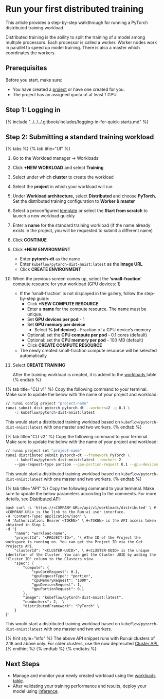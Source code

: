 # Run your first distributed training

This article provides a step-by-step walkthrough for running a PyTorch distributed training workload.

Distributed training is the ability to split the training of a model among multiple processors. Each processor is called a worker. Worker nodes work in parallel to speed up model training. There is also a master which coordinates the workers.

## Prerequisites

Before you start, make sure:

* You have created a [project](../../manage-ai-initiatives/managing-your-organization/projects.md) or have one created for you.
* The project has an assigned quota of at least 1 GPU.

## Step 1: Logging in

{% include "../../../.gitbook/includes/logging-in-for-quick-starts.md" %}

## Step 2: Submitting a standard training workload

{% tabs %}
{% tab title="UI" %}
1. Go to the Workload manager → Workloads&#x20;
2. Click **+NEW WORKLOAD** and select **Training**
3. Select under which **cluster** to create the workload
4. Select the **project** in which your workload will run&#x20;
5. Under **Workload architecture,** select **Distributed** and choose **PyTorch.** Set the distributed training configuration to **Worker & master**&#x20;
6. Select a preconfigured [template](../../../workloads-in-runai/workload-templates/) or select the **Start from scratch** to launch a new workload quickly
7. &#x20;Enter a **name** for the standard training workload (if the name already exists in the project, you will be requested to submit a different name)&#x20;
8. &#x20;Click **CONTINUE**&#x20;
9. Click **+NEW ENVIRONMENT**
   * Enter **pytorch-dt** as the name
   * Enter `kubeflow/pytorch-dist-mnist:latest` as the **Image URL**
   * Click **CREATE ENVIRONMENT**
10. When the previous screen comes up, select the **‘small-fraction’** compute resource for your workload (GPU devices: 1)
    * If the ‘small-fraction’ is not displayed in the gallery, follow the step-by-step guide:
      * Click **+NEW COMPUTE RESOURCE**
      * Enter a **name** for the compute resource. The name must be unique.
      * Set **GPU devices per pod** - 1
      * Set **GPU memory per device**
        * Select **% (of device) -** Fraction of a GPU device’s memory
      * Optional: set the **CPU compute per pod** - 0.1 cores (default)
      * Optional: set the **CPU memory per pod** - 100 MB (default)
      * Click **CREATE COMPUTE RESOURCE**
    * The newly created small-fraction compute resource will be selected automatically
11. Select **CREATE TRAINING**

    After the training workload is created, it is added to the [workloads ](../../../workloads-in-runai/workloads.md)table
{% endtab %}

{% tab title="CLI v1" %}
Copy the following command to your terminal. Make sure to update the below with the name of your project and workload:

```sh
// runai config project "project-name"  
runai submit-dist pytorch pytorch-dt --workers=2 -g 0.1 \
    -i kubeflow/pytorch-dist-mnist:latest
```

This would start a distributed training workload based on `kubeflow/pytorch-dist-mnist:latest` with one master and two workers.
{% endtab %}

{% tab title="CLI v2" %}
Copy the following command to your terminal. Make sure to update the below with the name of your project and workload:

```sh
// runai project set "project-name"
runai distributed submit pytorch-dt --framework PyTorch \
    -i kubeflow/pytorch-dist-mnist:latest --workers 2 
    --gpu-request-type portion --gpu-portion-request 0.1 --gpu-devices-request 1 --cpu-memory-request 100M
```

This would start a distributed training workload based on `kubeflow/pytorch-dist-mnist:latest` with one master and two workers.
{% endtab %}

{% tab title="API" %}
Copy the following command to your terminal. Make sure to update the below parameters according to the comments. For more details, see [Distributed API](https://api-docs.run.ai/latest/tag/Distributed):

```shell
bash curl -L 'https://<COMPANY-URL>/api/v1/workloads/distributed' \ #<COMPANY-URL> is the link to the Run:ai user interface. 
-H 'Content-Type: application/json' \ 
-H 'Authorization: Bearer <TOKEN>' \ #<TOKEN> is the API access token obtained in Step 1.  
-d '{  
    "name": "workload-name",  
    "projectId": "<PROJECT-ID>", '\ #The ID of the Project the workspace is running on. You can get the Project ID via the Get Projects API.  
    "clusterId": "<CLUSTER-UUID>", \ #<CLUSTER-UUID> is the unique identifier of the Cluster. You can get the Cluster UUID by adding the "Cluster ID" column to the Clusters view.  
    "spec": {  
        "compute": { 
            "cpuCoreRequest": 0.1,
            "gpuRequestType": "portion",
            "cpuMemoryRequest": "100M",
            "gpuDevicesRequest": 1,
            "gpuPortionRequest": 0.1
        },
        "image": "kubeflow/pytorch-dist-mnist:latest",  
        "numWorkers": 2,  \ 
        "distributedFramework": "PyTorch" \
    } 
}'
```

This would start a distributed training workload based on `kubeflow/pytorch-dist-mnist:latest` with one master and two workers.

{% hint style="info" %}
The above API snippet runs with Run:ai clusters of 2.18 and above only. For older clusters, use the now deprecated [Cluster API.](https://docs.run.ai/v2.20/developer/cluster-api/workload-overview-dev/)
{% endhint %}
{% endtab %}
{% endtabs %}

## Next Steps

* Manage and monitor your newly created workload using the [workloads table](../../workloads-in-runai/workloads.md).
* After validating your training performance and results, deploy your model using [inference](../../inference/custom-inference.md).
